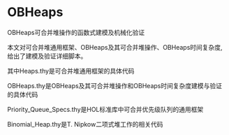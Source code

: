 # OBHeaps
OBHeaps可合并堆操作的函数式建模及机械化验证

本文对可合并堆通用框架、OBHeaps及其可合并堆操作、OBHeaps时间复杂度,给出了建模及验证详细脚本。

其中Heaps.thy是可合并堆通用框架的具体代码

OBHeaps.thy是OBHeaps及其可合并堆操作和OBHeaps时间复杂度建模与验证的具体代码

Priority_Queue_Specs.thy是HOL标准库中可合并优先级队列的通用框架

Binomial_Heap.thy是T. Nipkow二项式堆工作的相关代码
